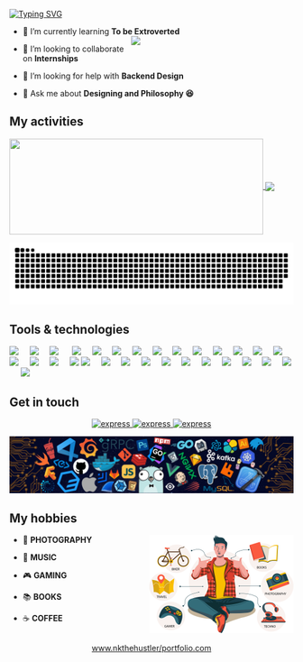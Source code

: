 [![Typing SVG](https://readme-typing-svg.herokuapp.com?font=Architects+Daughter&color=813DD1&size=30&lines=Hey!+It's+Nitin!;A+designer+cum+developer...;A+hobbiest+photographer;And+an+aesthetic+lover)](https://git.io/typing-svg)

- 🌱 I’m currently learning **To be Extroverted** <img align="right" style="width:18rem; height:auto" img src="https://media.giphy.com/media/3osxY9kuM2NGUfvThe/giphy.gif"/>

- 👯 I’m looking to collaborate on **Internships**

- 🤝 I’m looking for help with **Backend Design**

- 💬 Ask me about **Designing and Philosophy 😆**


## My activities
<a href="https://github.com/nkthehustler/github-readme-stats">
<img width=450 height=170 align="center" src="https://github-readme-stats.vercel.app/api?username=nkthehustler&theme=midnight-purple&show_icons=true&bg_color=0D1117&hide_border=true" />
</a>
<a href="https://github.com/nkthehustler/github-readme-stats">
<img align="center" src="https://github-readme-stats.vercel.app/api/top-langs/?username=nkthehustler&theme=midnight-purple&layout=compact&bg_color=0D1117&hide_border=true" />
</a>

![nkthehustler's snake gif](https://github.com/nkthehustler/nkthehustler/blob/output/github-contribution-grid-snake.svg)

## Tools & technologies

<img src="https://cdn.jsdelivr.net/gh/devicons/devicon/icons/c/c-original.svg" width="35px">&nbsp;&nbsp;&nbsp;&nbsp;
<img src="https://cdn.jsdelivr.net/gh/devicons/devicon/icons/cplusplus/cplusplus-original.svg" width="35px">&nbsp;&nbsp;&nbsp;&nbsp;
<img src="https://cdn.jsdelivr.net/gh/devicons/devicon/icons/python/python-original.svg" width="35px">&nbsp;&nbsp;&nbsp;&nbsp;&nbsp;
<img src="https://cdn.jsdelivr.net/gh/devicons/devicon/icons/java/java-original.svg" width="35px">&nbsp;&nbsp;&nbsp;&nbsp;
<img src="https://cdn.jsdelivr.net/gh/devicons/devicon/icons/html5/html5-original.svg" width="35px">&nbsp;&nbsp;&nbsp;&nbsp;
<img src="https://cdn.jsdelivr.net/gh/devicons/devicon/icons/css3/css3-original.svg" width="35px">&nbsp;&nbsp;&nbsp;&nbsp;
<img src="https://cdn.jsdelivr.net/gh/devicons/devicon/icons/javascript/javascript-original.svg" width="35px">&nbsp;&nbsp;&nbsp;&nbsp;
<img src="https://cdn.jsdelivr.net/gh/devicons/devicon/icons/bootstrap/bootstrap-original.svg" width="35px">&nbsp;&nbsp;&nbsp;&nbsp;
<img src="https://cdn.jsdelivr.net/gh/devicons/devicon/icons/materialui/materialui-original.svg"  width="35px">&nbsp;&nbsp;&nbsp;&nbsp;
<img src="https://cdn.jsdelivr.net/gh/devicons/devicon/icons/mongodb/mongodb-original.svg" width="35px">&nbsp;&nbsp;&nbsp;&nbsp;
<img src="https://cdn.jsdelivr.net/gh/devicons/devicon/icons/express/express-original.svg" width="35px">&nbsp;&nbsp;&nbsp;&nbsp;
<img src="https://cdn.jsdelivr.net/gh/devicons/devicon/icons/react/react-original.svg" width="35px">&nbsp;&nbsp;&nbsp;&nbsp;
<img src="https://cdn.jsdelivr.net/gh/devicons/devicon/icons/nodejs/nodejs-original.svg" width="35px">&nbsp;&nbsp;&nbsp;&nbsp;
<img src="https://cdn.jsdelivr.net/gh/devicons/devicon/icons/googlecloud/googlecloud-original.svg" width="35px">&nbsp;&nbsp;&nbsp;&nbsp;
<img src="https://cdn.jsdelivr.net/gh/devicons/devicon/icons/heroku/heroku-original.svg" width="35px">&nbsp;&nbsp;&nbsp;&nbsp;
<img src="https://cdn.jsdelivr.net/gh/devicons/devicon/icons/git/git-original.svg" width="35px">&nbsp;&nbsp;&nbsp;&nbsp;
<img src="https://cdn.jsdelivr.net/gh/devicons/devicon/icons/github/github-original.svg" width="35px">&nbsp;&nbsp;&nbsp;&nbsp;
<img src="https://cdn.jsdelivr.net/gh/devicons/devicon/icons/gitter/gitter-plain.svg" width="35px">
<img src="https://cdn.jsdelivr.net/gh/devicons/devicon/icons/photoshop/photoshop-line.svg" width="35px">&nbsp;&nbsp;&nbsp;&nbsp;
<img src="https://cdn.jsdelivr.net/gh/devicons/devicon/icons/illustrator/illustrator-line.svg" width="35px">&nbsp;&nbsp;&nbsp;&nbsp;
<img src="https://cdn.jsdelivr.net/gh/devicons/devicon/icons/xd/xd-line.svg" width="35px">&nbsp;&nbsp;&nbsp;&nbsp;
<img src="https://cdn.jsdelivr.net/gh/devicons/devicon/icons/figma/figma-original.svg" width="35px">&nbsp;&nbsp;&nbsp;&nbsp;
<img src="https://cdn.jsdelivr.net/gh/devicons/devicon/icons/labview/labview-original.svg" width="35px">&nbsp;&nbsp;&nbsp;&nbsp;
<img src="https://cdn.jsdelivr.net/gh/devicons/devicon/icons/matlab/matlab-original.svg" width="35px">&nbsp;&nbsp;&nbsp;&nbsp;
<img src="https://cdn.jsdelivr.net/gh/devicons/devicon/icons/arduino/arduino-original.svg" width="35px">&nbsp;&nbsp;&nbsp;&nbsp;
<img src="https://cdn.jsdelivr.net/gh/devicons/devicon/icons/raspberrypi/raspberrypi-original.svg" width="35px">&nbsp;&nbsp;&nbsp;&nbsp;
<img src="https://cdn.jsdelivr.net/gh/devicons/devicon/icons/wordpress/wordpress-plain.svg" width="35px">&nbsp;&nbsp;&nbsp;&nbsp;
<img src="https://cdn.jsdelivr.net/gh/devicons/devicon/icons/vscode/vscode-original.svg" width="35px">&nbsp;&nbsp;&nbsp;&nbsp;
<img src="https://cdn.jsdelivr.net/gh/devicons/devicon/icons/linux/linux-original.svg" width="35px">&nbsp;&nbsp;&nbsp;&nbsp;
<img src="https://cdn.jsdelivr.net/gh/devicons/devicon/icons/ubuntu/ubuntu-plain.svg" width="35px">&nbsp;&nbsp;&nbsp;&nbsp;

## Get in touch
 
<p align="center">
<a href="https://www.linkedin.com/in/nkthehustler" target="_blank"> <img src="https://img.icons8.com/fluency/48/ffffff/linkedin.png" alt="express" width="37"         height="37"/> </a>
<a href="https://app.slack.com/client/T3VN9S0H2/C3WAKFV7Y/user_profile/U01G4GE5J65" target="_blank"> <img src="https://img.icons8.com/doodle/48/ffffff/slack-new.png"     alt="express" width="37" 
height="37"/> </a>
<a href="mailto:nkthehustler@gmail.com"> <img src="https://img.icons8.com/color/48/ffffff/gmail-new.png"   alt="express" width="37" 
height="37"/> </a>
</p>

<img src=https://raw.githubusercontent.com/KevinPatel04/KevinPatel04/master/header.png />


## My hobbies

- 📸 **PHOTOGRAPHY**<img align="right" style="width:16rem; height:auto" img src="Hobbies.png"/>

- 🎵 **MUSIC**

- 🎮 **GAMING**

- 📚 **BOOKS**

- ☕ **COFFEE**

##
<p align="center">
<a href="https://www.example.com">www.nkthehustler/portfolio.com</a>
</p>
